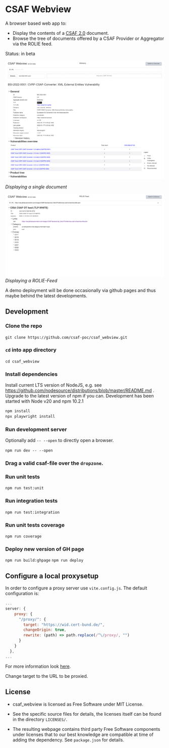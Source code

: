 <!--
 This file is Free Software under the MIT License
 without warranty, see README.md and LICENSES/MIT.txt for details.

 SPDX-License-Identifier: MIT

 SPDX-FileCopyrightText: 2023 German Federal Office for Information Security (BSI) <https://www.bsi.bund.de>
 Software-Engineering: 2023 Intevation GmbH <https://intevation.de>
-->

# CSAF Webview

A browser based web app to:

- Display the contents of a
  [CSAF 2.0](https://docs.oasis-open.org/csaf/csaf/v2.0/csaf-v2.0.html)
  document.
- Browse the tree of documents offered by a CSAF Provider or Aggregator
  via the ROLIE feed.

Status: in beta

![](docs/app_single.png)

*Displaying a single document*

![](docs/app_feed.png)
*Displaying a ROLIE-Feed*

A demo deployment will be done occasionally via github pages
and thus maybe behind the latest developments.

## Development

### Clone the repo

`git clone https://github.com/csaf-poc/csaf_webview.git`

### `cd` into app directory

`cd csaf_webview`

### Install dependencies

Install current LTS version of NodeJS, e.g. see
https://github.com/nodesource/distributions/blob/master/README.md .
Upgrade to the latest version of npm if you can.
Development has been started with Node v20 and npm 10.2.1

```sh
npm install
npx playwright install
```

### Run development server
Optionally add `-- --open` to directly open a browser.

`npm run dev -- --open`

### Drag a valid csaf-file over the `dropzone`.

### Run unit tests

`npm run test:unit`

### Run integration tests

`npm run test:integration`

### Run unit tests coverage

`npm run coverage`

### Deploy new version of GH page

`npm run build:ghpage`
`npm run deploy`

## Configure a local proxysetup

In order to configure a proxy server use `vite.config.js`.
The default configuration is:

```javascript
...
server: {
    proxy: {
      "/proxy/": {
        target: "https://wid.cert-bund.de/",
        changeOrigin: true,
        rewrite: (path) => path.replace(/^\/proxy/, "")
      }
    }
  },
...
```
For more information look [here](https://vitejs.dev/config/server-options.html#server-proxy).

Change target to the URL to be proxied.

## License

- csaf_webview is licensed as Free Software under MIT License.

- See the specific source files
  for details, the licenses itself can be found in the directory `LICENSES/`.

- The resulting webpage contains third party Free Software components under
  licenses that to our best knowledge are compatible at time of adding
  the dependency. See `package.json` for details.

